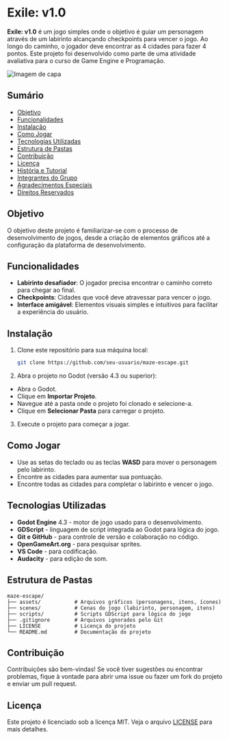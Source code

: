 # Exile: v1.0

**Exile: v1.0** é um jogo simples onde o objetivo é guiar um personagem através de um labirinto alcançando checkpoints para vencer o jogo. Ao longo do caminho, o jogador deve encontrar as 4 cidades para fazer 4 pontos. Este projeto foi desenvolvido como parte de uma atividade avaliativa para o curso de Game Engine e Programação.

![Imagem de capa](https://i.imgur.com/9Q1aaFX.jpeg)

## Sumário

- [Objetivo](#objetivo)
- [Funcionalidades](#funcionalidades)
- [Instalação](#instalação)
- [Como Jogar](#como-jogar)
- [Tecnologias Utilizadas](#tecnologias-utilizadas)
- [Estrutura de Pastas](#estrutura-de-pastas)
- [Contribuição](#contribuição)
- [Licença](#licença)
- [História e Tutorial](#historia-e-tutorial)
- [Integrantes do Grupo](#integrantes-do-grupo)
- [Agradecimentos Especiais](#agradecimentos-especiais)
- [Direitos Reservados](#direitos-reservados)

## Objetivo

O objetivo deste projeto é familiarizar-se com o processo de desenvolvimento de jogos, desde a criação de elementos gráficos até a configuração da plataforma de desenvolvimento.

## Funcionalidades

- **Labirinto desafiador**: O jogador precisa encontrar o caminho correto para chegar ao final.
- **Checkpoints**: Cidades que você deve atravessar para vencer o jogo.
- **Interface amigável**: Elementos visuais simples e intuitivos para facilitar a experiência do usuário.

## Instalação

1. Clone este repositório para sua máquina local:

   ```bash
   git clone https://github.com/seu-usuario/maze-escape.git
   ```

2. Abra o projeto no Godot (versão 4.3 ou superior):

- Abra o Godot.
- Clique em **Importar Projeto**.
- Navegue até a pasta onde o projeto foi clonado e selecione-a.
- Clique em **Selecionar Pasta** para carregar o projeto.

3. Execute o projeto para começar a jogar.

## Como Jogar

- Use as setas do teclado ou as teclas **WASD** para mover o personagem pelo labirinto.
- Encontre as cidades para aumentar sua pontuação.
- Encontre todas as cidades para completar o labirinto e vencer o jogo.

## Tecnologias Utilizadas

- **Godot Engine** 4.3 - motor de jogo usado para o desenvolvimento.
- **GDScript** - linguagem de script integrada ao Godot para lógica do jogo.
- **Git e GitHub** - para controle de versão e colaboração no código.
- **OpenGameArt.org** - para pesquisar sprites.
- **VS Code** - para codificação.
- **Audacity** - para edição de som.

## Estrutura de Pastas

```plaintext
maze-escape/
├── assets/           # Arquivos gráficos (personagens, itens, ícones)
├── scenes/           # Cenas do jogo (labirinto, personagem, itens)
├── scripts/          # Scripts GDScript para lógica do jogo
├── .gitignore        # Arquivos ignorados pelo Git
├── LICENSE           # Licença do projeto
└── README.md         # Documentação do projeto
```

## Contribuição

Contribuições são bem-vindas! Se você tiver sugestões ou encontrar problemas, fique à vontade para abrir uma issue ou fazer um fork do projeto e enviar um pull request.

## Licença

Este projeto é licenciado sob a licença MIT. Veja o arquivo [LICENSE](./LICENSE) para mais detalhes.
